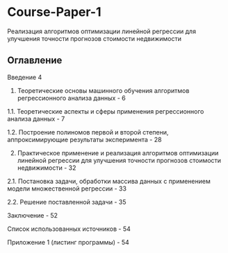 # Course-Paper-1
Реализация алгоритмов оптимизации линейной регрессии для улучшения точности прогнозов стоимости недвижимости


## Оглавление


Введение	4

1.	Теоретические основы машинного обучения алгоритмов регрессионного анализа данных	- 6
    
1.1.	Теоретические аспекты и сферы применения регрессионного анализа данных	- 7
  	
1.2.	Построение полиномов первой и второй степени, аппроксимирующие результаты эксперимента	- 28

2.	Практическое применение и реализация алгоритмов оптимизации линейной регрессии для улучшения точности прогнозов стоимости недвижимости	- 32
   
2.1.	Постановка задачи, обработки массива данных с применением модели множественной регрессии	- 33
  	
2.2.	Решение поставленной задачи	- 35

Заключение	- 52

Список использованных источников	- 54

Приложение 1 (листинг программы)	- 54


